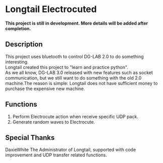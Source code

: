 # Longtail Electrocuted
**This project is still in development. More details will be added after completion.**

## Description  
This project uses bluetooth to control DG-LAB 2.0 to do something interesting.  
Longtail created this project to "learn and practice python".  
As we all know, DG-LAB 3.0 released with new features such as socket communication, but we still want to do something with the old 2.0 machine.The reason is simple: Longtail does not have sufficient money to purchase the expensive new machine.  

## Functions
1. Perform Electrocute action when receive specific UDP pack.
2. Generate random waves to Electrocute.

## Special Thanks
DaxieWhite The Administrator of Longtail, supported with code improvement and UDP transfer related functions.